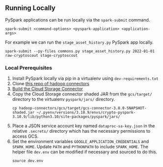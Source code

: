 ## Running Locally
PySpark applications can be run locally via the `spark-submit` command.

```
spark-submit <command-options> <pyspark-application> <application-args>
```

For example we can run the `stage_asset_history.py` PySpark app locally.
```
spark-submit --py-files commons.py stage_asset_history.py 2022-01-01 raw-cryptoscout stage-cryptoscout
```

### Local Prerequisites
1. Install PySpark locally via pip in a virtualenv using `dev-requirements.txt`
2. Clone [this repo of hadoop connectors](https://github.com/GoogleCloudDataproc/hadoop-connectors)
3. [Build the Cloud Storage Connector](https://github.com/GoogleCloudDataproc/hadoop-connectors#building-the-cloud-storage-connector)
4. Copy the Cloud Storage connector shaded JAR from the `gcs/target/` directory to the virtualenv `pyspark/jars/` directory.
    ```
    cp hadoop-connectors/gcs/target/gcs-connector-3.0.0-SNAPSHOT-shaded.jar ~/.pyenv/versions/3.10.9/envs/crypto-pyspark-3.10.9/lib/python3.10/site-packages/pyspark/jars/
    ```
5. Place a JSON service account key named `dataproc-sa-key.json` in the relative `.secrets/` directory which has the necessary permissions to access GCS.
6. Set the environment variables `GOOGLE_APPLICATION_CREDENTIALS` and `SPARK_HOME`. Update `PATH` and `PYTHONPATH` to include `SPARK_HOME`. The helper file `dev.env` can be modified if necessary and sourced to do this.
    ```
    source dev.env
    ```
